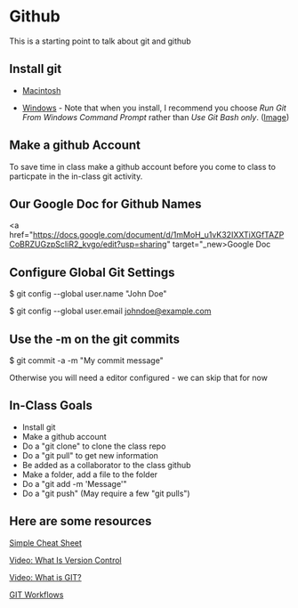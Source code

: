  Github
==========================

This is a starting point to talk about git and github 

Install git
-----------

* [Macintosh](http://git-scm.com/download/mac)

* [Windows](http://msysgit.github.com/) - Note that when you install, 
  I recommend you choose *Run Git From Windows Command Prompt* rather
  than *Use Git Bash only*. 
  (<a href="00-images/01-windows-install.png" target="_blank">Image</a>)

Make a github Account
---------------------

To save time in class make a github account before you come to class to 
particpate in the in-class git activity.

Our Google Doc for Github Names
-------------------------------

<a href="https://docs.google.com/document/d/1mMoH_u1vK32IXXTiXGfTAZPCoBRZUGzpScIiR2_kvgo/edit?usp=sharing" target="_new>Google Doc</a>


Configure Global Git Settings
-----------------------------

$ git config --global user.name "John Doe"

$ git config --global user.email johndoe@example.com

Use the -m on the git commits
-----------------------------

$ git commit -a -m "My commit message"

Otherwise you will need a editor configured - we can skip that for now

In-Class Goals
--------------

* Install git
* Make a github account
* Do a "git clone" to clone the class repo
* Do a "git pull" to get new information
* Be added as a collaborator to the class github
* Make a folder, add a file to the folder
* Do a "git add -m 'Message'"
* Do a "git push"  (May require a few "git pulls")

Here are some resources
-----------------------

<a href="http://rogerdudler.github.com/git-guide/files/git_cheat_sheet.pdf" target="_new">Simple Cheat Sheet</a>

<a href="http://git-scm.com/video/what-is-version-control" target="_new">Video: What Is Version Control</a>

<a href="http://git-scm.com/video/what-is-git" target="_new">Video: What is GIT?</a>

<a href="http://git-scm.com/book/en/Distributed-Git-Distributed-Workflows" target="_new">GIT Workflows</a>


